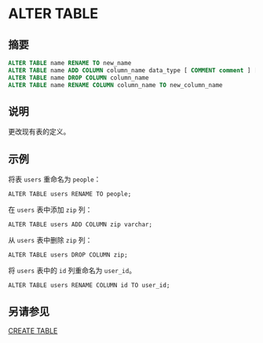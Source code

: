 
# ALTER TABLE

## 摘要

``` sql
ALTER TABLE name RENAME TO new_name
ALTER TABLE name ADD COLUMN column_name data_type [ COMMENT comment ] [ WITH ( property_name = expression [, ...] ) ]
ALTER TABLE name DROP COLUMN column_name
ALTER TABLE name RENAME COLUMN column_name TO new_column_name
```

## 说明

更改现有表的定义。

## 示例

将表 `users` 重命名为 `people`：

    ALTER TABLE users RENAME TO people;

在 `users` 表中添加 `zip` 列：

    ALTER TABLE users ADD COLUMN zip varchar;

从 `users` 表中删除 `zip` 列：

    ALTER TABLE users DROP COLUMN zip;

将 `users` 表中的 `id` 列重命名为 `user_id`。

    ALTER TABLE users RENAME COLUMN id TO user_id;

## 另请参见

[CREATE TABLE](./create-table.md)